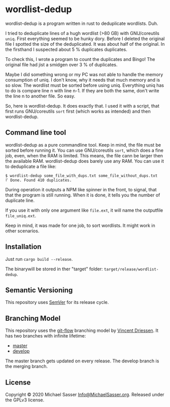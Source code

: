 # wordlist-dedup

wordlist-dedup is a program written in rust to deduplicate wordlists. Duh.

I tried to deduplicate lines of a hugh wordlist (>80 GB) with GNU/coreutils 
`uniq`. First everything seemed to be hunky dory. Before I deleted the original
file I spotted the size of the deduplicated. It was about half of the original.
In the firsthand I suspected about 5 % duplicates duplicates.

To check this, I wrote a program to count the duplicates and Bingo! The
original file had jist a smidgen over 3 % of duplicates.

Maybe I did something wrong or my PC was not able to handle the memory 
consumption of uniq. I don't know, why it needs that much memory and is so 
slow. The wordlist must be sorted before using uniq. Everything uniq has to
do is compare line n with line n-1. If they are both the same, don't write the
line n to another file. So easy.

So, here is wordlist-dedup. It does exactly that. I used it with a script, that
first runs GNU/coreutils `sort` first (which works as intended) and then 
wordlist-dedup.


## Command line tool

wordlist-dedup as a pure commandline tool. Keep in mind, the file must be 
sorted before running it. You can use GNU/coreutils `sort`, which does a fine
job, even, when the RAM is limited. This means, the file cann be larger then
the available RAM. wordlist-dedup does barely use any RAM.
You can use it to deduplicate a file like:

```
$ wordlist-dedup some_file_with_dups.txt some_file_without_dups.txt
⠏ Done. Found 410 duplicates.
```

During operation it outputs a NPM like spinner in the front, to signal, that
that the program is still running. When it is done, it tells you the number of
duplicate line.

If you use it with only one argument like `file.ext`, it will name the 
outputfile `file_uniq.ext`.

Keep in mind, it was made for one job, to sort wordlists. It might work in 
other scenarios.

## Installation

Just run ``cargo build --release``.

The binarywill be stored in ther "target" folder:
`target/release/wordlist-dedup`.

## Semantic Versioning

This repository uses [SemVer](https://semver.org/) for its release cycle.

## Branching Model

This repository uses the
[git-flow](https://danielkummer.github.io/git-flow-cheatsheet/index.html)
branching model by [Vincent Driessen](https://nvie.com/about/).
It has two branches with infinite lifetime:

* [master](https://github.com/MichaelSasser/matrixctl/tree/master)
* [develop](https://github.com/MichaelSasser/matrixctl/tree/develop)

The master branch gets updated on every release. The develop branch is the
merging branch.

## License
Copyright &copy; 2020 Michael Sasser <Info@MichaelSasser.org>. Released under
the GPLv3 license.
